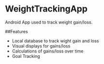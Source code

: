 # WeightTrackingApp
Android App used to track weight gain/loss.

##Features
  - Local database to track wight gain and loss
  - Visual displays for gains/loss
  - Calculations of gains/loss over time
  - Goal Tracking
